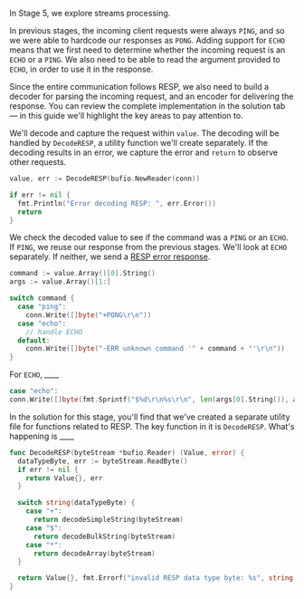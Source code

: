 In Stage 5, we explore streams processing.

In previous stages, the incoming client requests were always `PING`, and so we were able to hardcode our responses 
as `PONG`. Adding support for `ECHO` means that we first need to determine whether the incoming request is an `ECHO` 
or a `PING`. We also need to be able to read the argument provided to `ECHO`, in order to use it in the response.

Since the entire communication follows RESP, we also need to build a decoder for parsing the incoming request, and 
an encoder for delivering the response. You can review the complete implementation in the solution tab — in this 
guide we'll highlight the key areas to pay attention to.

We'll decode and capture the request within `value`. The decoding will be handled by `DecodeRESP`, a utility 
function we'll create separately. If the decoding results in an error, we capture the error and `return` to 
observe other requests.

```go
value, err := DecodeRESP(bufio.NewReader(conn))

if err != nil {
  fmt.Println("Error decoding RESP: ", err.Error())
  return
}
```

We check the decoded value to see if the command was a `PING` or an `ECHO`. If `PING`, we reuse our response from 
the previous stages. We'll look at `ECHO` separately. If neither, we send a 
[RESP error response](https://redis.io/docs/reference/protocol-spec/#resp-errors).

```go
command := value.Array()[0].String()
args := value.Array()[1:]

switch command {
  case "ping":
    conn.Write([]byte("+PONG\r\n"))
  case "echo":
    // handle ECHO
  default:
    conn.Write([]byte("-ERR unknown command '" + command + "'\r\n"))
}
```

For `ECHO`, ____

```go
case "echo":
conn.Write([]byte(fmt.Sprintf("$%d\r\n%s\r\n", len(args[0].String()), args[0].String())))
```

In the solution for this stage, you'll find that we've created a separate utility file for functions related to 
RESP. The key function in it is `DecodeRESP`. What's happening is ____

```go
func DecodeRESP(byteStream *bufio.Reader) (Value, error) {
  dataTypeByte, err := byteStream.ReadByte()
  if err != nil {
    return Value{}, err
  }

  switch string(dataTypeByte) {
    case "+":
      return decodeSimpleString(byteStream)
    case "$":
      return decodeBulkString(byteStream)
    case "*":
      return decodeArray(byteStream)
  }

  return Value{}, fmt.Errorf("invalid RESP data type byte: %s", string(dataTypeByte))
}
```
